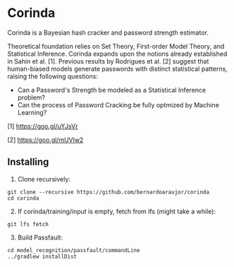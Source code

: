 
# Corinda

Corinda is a Bayesian hash cracker and password strength estimator.

Theoretical foundation relies on Set Theory, First-order Model Theory, and Statistical Inference. Corinda expands upon the notions already established in Sahin et al. [1]. Previous results by Rodrigues et al. [2] suggest that human-biased models generate passwords with distinct statistical patterns, raising the following questions:

 - Can a Password's Strength be modeled as a Statistical Inference problem? 
 - Can the process of Password Cracking be fully optmized by Machine Learning?
 
 [1] https://goo.gl/uYJsVr
 
 [2] https://goo.gl/mUVlw2

## Installing

1. Clone recursively:
```
git clone --recursive https://github.com/bernardoaraujor/corinda
cd corinda
```

2. If corinda/training/input is empty, fetch from lfs (might take a while):
```
git lfs fetch
```

3. Build Passfault:
```
cd model_recognition/passfault/commandLine
../gradlew installDist
```

